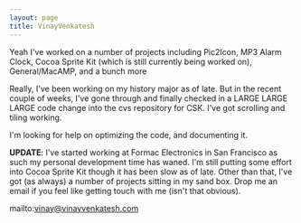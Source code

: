 ```yaml
---
layout: page
title: VinayVenkatesh
---
```




Yeah I've worked on a number of projects including Pic2Icon, MP3 Alarm Clock, Cocoa Sprite Kit (which is still currently being worked on), General/MacAMP, and a bunch more

Really, I've been working on my history major as of late.  But in the recent couple of weeks, I've gone through and finally checked in a LARGE LARGE LARGE code change into the cvs repository for CSK.  I've got scrolling and tiling working.

I'm looking for help on optimizing the code, and documenting it.

**UPDATE**: I've started working at Formac Electronics in San Francisco as such my personal development time has waned.  I'm still putting some effort into Cocoa Sprite Kit though it has been slow as of late.  Other than that, I've got (as always) a number of projects sitting in my sand box.  Drop me an email if you feel like getting touch with me (isn't that obvious). 

mailto:vinay@vinayvenkatesh.com
